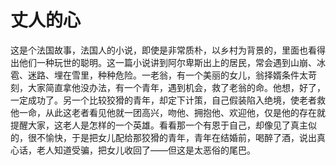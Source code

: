# 丈人的心

这是个法国故事，法国人的小说，即使是非常质朴，以乡村为背景的，里面也看得出他们一种玩世的聪明。这一篇小说讲到阿尔卑斯出上的居民，常会遇到山崩、冰雹、迷路、埋在雪里，种种危险。一老翁，有一个美丽的女儿，翁择婿条件太苛刻，大家简直拿他没办法，有一个青年，遇到机会，救了老翁的命。他想，好了，一定成功了。另一个比较狡猾的青年，却定下计策，自己假装陷入绝境，使老者救他一命，从此这老者看见他就一团高兴，吻他、拥抱他、欢迎他，仅是他的存在就提醒大家，这老人是怎样的一个英雄。看看那一个有恩于自己，却像见了真主似的，很不愉快，于是把女儿配给那狡猾的青年，青年在结婚前，喝醉了酒，说出真心话，老人知道受骗，把女儿收回了——但这是太恶俗的尾巴。